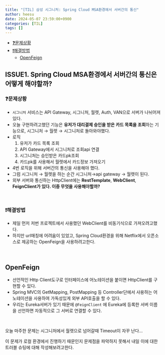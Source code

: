 ```yaml
---
title: "[TIL] 삼성 시그니처: Spring Cloud MSA환경에서 서버간의 통신"
author: heesu
date: 2024-05-07 23:59:00+0900
categories: [TIL]
tags: []
---
```


* [❓문제상황](#문제상황)
* [❗해결방법](#해결방법)
  + [OpenFeign](#openfeign)

## ISSUE1. Spring Cloud MSA환경에서 서버간의 통신은 어떻게 해야할까?

### ❓**문제상황**

- `시그니처` 서비스는 API Gateway, 시그니처, 월렛, Auth, VAN으로 서버가 나뉘어져있다.
- 오늘 구현하려고했던 기능은 **유저가 대리결제 승인을 받은 카드 목록을 조회**하는 기능으로, 시그니처 → 월렛 → 시그니처로 돌아와야했다.
- 로직
  1. 유저가 카드 목록 조회
  2. API Gateway에서 시그니처로 조회api 연결
  3. 시그니처는 승인받은 카드pk조회
  4. 카드pk를 사용해서 월렛에서 카드정보 가져오기
- 4번 로직을 위해 서버간의 통신을 사용해야 했다.
- 그럼 시그니처 → 월렛을 하는 순간 시그니처→api gateway → 월렛이 된다.
- 외부 서버와 통신하는 HttpClient에는 **RestTemplate**, **WebClient**, **FeignClient가 있다. 이중 무엇을 사용해야할까?**

<br>

### ❗**해결방법**

- 제일 먼저 저번 프로젝트에서 사용했던 WebClient를 비동기식으로 가져오려고했다.
- 하지만 url매칭에 어려움이 있었고, Spring Cloud환경을 위해 Netflix에서 오픈소스로 제공하는 OpenFeign을 사용하려고한다.

<br>

## OpenFeign

- 선언적인 Http Client도구로 인터페이스에 어노테이션을 붙이면 HttpClient를 구현할 수 있다.
- Spring MVC의 GetMapping, PostMapping 등 Controller단에서 사용하는 어노테이션을 사용하여 가독성있게 외부 API호출을 할 수 있다.
- 우리는 Eureka서버가 있기 때문에 `@FeignClient` 에 Eureka에 등록한 서버 이름을 선언하면 자동적으로 그 서버로 연결할 수 있다.

<br>

오늘 마주한 문제는 시그니처에서 월렛으로 넘어갈때 Timeout이 자꾸 난다…

이 문제가 로컬 환경에서 진행하기 때문인지 문제점을 파악하지 못해서 내일 이에 대한 트러블 슈팅에 대해 작성해보려고한다.
